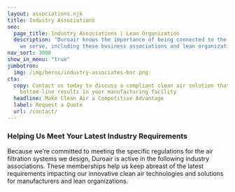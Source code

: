 ```yaml
---
layout: associations.njk
title: Industry Associations
seo:
  page_title: Industry Associations | Lean Organization
  description: "Duroair knows the importance of being connected to the industries
    we serve, including these business associations and lean organizations:"
nav_sort: 3000
show_in_menu: "true"
jumbotron:
  img: /img/heros/industry-associates-bnr.png
cta:
  copy: Contact us today to discuss a compliant clean air solution that delivers
    bottom-line results in your manufacturing facility
  headline: Make Clean Air a Competitive Advantage
  label: Request a Quote
  url: /contact/
---
```

<h3 class="ruled text-center">Helping Us Meet Your Latest Industry Requirements</h3>

Because we’re committed to meeting the specific regulations for the air filtration systems we design, Duroair is active in the following industry associations. These memberships help us keep abreast of the latest requirements impacting our innovative clean air technologies and solutions for manufacturers and lean organizations.